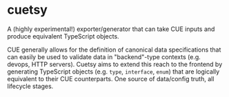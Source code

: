 # cuetsy

A (highly experimental!) exporter/generator that can take CUE inputs and produce equivalent TypeScript objects.

CUE generally allows for the definition of canonical data specifications that can easily be used to validate data in "backend"-type contexts (e.g. devops, HTTP servers).  Cuetsy aims to extend this reach to the frontend by generating TypeScript objects (e.g. `type`, `interface`, `enum`) that are logically equivalent to their CUE counterparts. One source of data/config truth, all lifecycle stages.